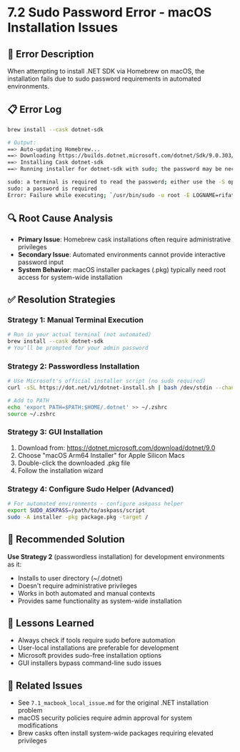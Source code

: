 # 7.2 Sudo Password Error - macOS Installation Issues

## 🚨 Error Description
When attempting to install .NET SDK via Homebrew on macOS, the installation fails due to sudo password requirements in automated environments.

## 📋 Error Log
```bash
brew install --cask dotnet-sdk

# Output:
==> Auto-updating Homebrew...
==> Downloading https://builds.dotnet.microsoft.com/dotnet/Sdk/9.0.303/dotnet-sdk-9.0.303-osx-arm64.pkg
==> Installing Cask dotnet-sdk
==> Running installer for dotnet-sdk with sudo; the password may be necessary.

sudo: a terminal is required to read the password; either use the -S option to read from standard input or configure an askpass helper
sudo: a password is required
Error: Failure while executing; `/usr/bin/sudo -u root -E LOGNAME=rifaterdemsahin USER=rifaterdemsahin USERNAME=rifaterdemsahin -- /usr/sbin/installer -pkg /opt/homebrew/Caskroom/dotnet-sdk/9.0.303/dotnet-sdk-9.0.303-osx-arm64.pkg -target /` exited with 1.
```

## 🔍 Root Cause Analysis
- **Primary Issue**: Homebrew cask installations often require administrative privileges
- **Secondary Issue**: Automated environments cannot provide interactive password input
- **System Behavior**: macOS installer packages (.pkg) typically need root access for system-wide installation

## ✅ Resolution Strategies

### Strategy 1: Manual Terminal Execution
```bash
# Run in your actual terminal (not automated)
brew install --cask dotnet-sdk
# You'll be prompted for your admin password
```

### Strategy 2: Passwordless Installation
```bash
# Use Microsoft's official installer script (no sudo required)
curl -sSL https://dot.net/v1/dotnet-install.sh | bash /dev/stdin --channel 9.0

# Add to PATH
echo 'export PATH=$PATH:$HOME/.dotnet' >> ~/.zshrc
source ~/.zshrc
```

### Strategy 3: GUI Installation
1. Download from: https://dotnet.microsoft.com/download/dotnet/9.0
2. Choose "macOS Arm64 Installer" for Apple Silicon Macs
3. Double-click the downloaded .pkg file
4. Follow the installation wizard

### Strategy 4: Configure Sudo Helper (Advanced)
```bash
# For automated environments - configure askpass helper
export SUDO_ASKPASS=/path/to/askpass/script
sudo -A installer -pkg package.pkg -target /
```

## 🎯 Recommended Solution
**Use Strategy 2** (passwordless installation) for development environments as it:
- Installs to user directory (~/.dotnet)
- Doesn't require administrative privileges
- Works in both automated and manual contexts
- Provides same functionality as system-wide installation

## 📝 Lessons Learned
- Always check if tools require sudo before automation
- User-local installations are preferable for development
- Microsoft provides sudo-free installation options
- GUI installers bypass command-line sudo issues

## 🔗 Related Issues
- See `7.1_macbook_local_issue.md` for the original .NET installation problem
- macOS security policies require admin approval for system modifications
- Brew casks often install system-wide packages requiring elevated privileges